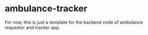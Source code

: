 # ambulance-tracker
For now, this is just a template for the backend code of ambulance requestor and tracker app.
